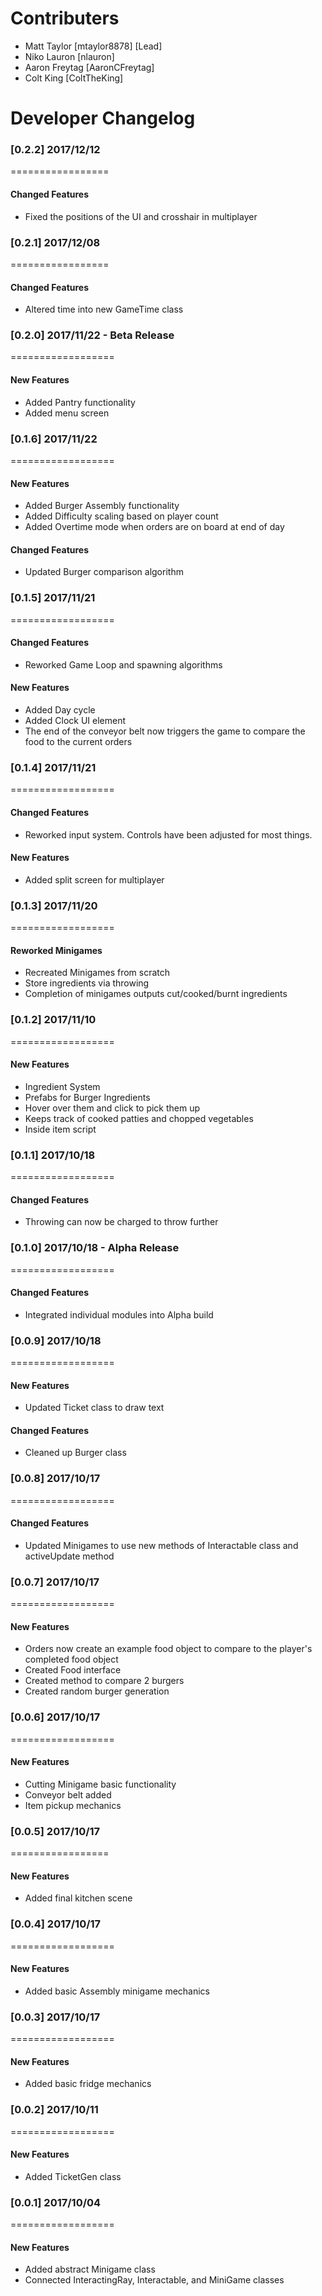 # Contributers
- Matt Taylor [mtaylor8878] [Lead]
- Niko Lauron [nlauron]
- Aaron Freytag [AaronCFreytag]
- Colt King [ColtTheKing]

# Developer Changelog
### [0.2.2] 2017/12/12
=================
#### Changed Features
- Fixed the positions of the UI and crosshair in multiplayer

### [0.2.1] 2017/12/08
=================
#### Changed Features
- Altered time into new GameTime class

### [0.2.0] 2017/11/22 - Beta Release
==================
#### New Features
- Added Pantry functionality
- Added menu screen

### [0.1.6] 2017/11/22
==================
#### New Features
- Added Burger Assembly functionality
- Added Difficulty scaling based on player count
- Added Overtime mode when orders are on board at end of day

#### Changed Features
- Updated Burger comparison algorithm

### [0.1.5] 2017/11/21
==================
#### Changed Features
- Reworked Game Loop and spawning algorithms

#### New Features
- Added Day cycle
- Added Clock UI element
- The end of the conveyor belt now triggers the game to compare the food to the current orders

### [0.1.4] 2017/11/21
==================
#### Changed Features
- Reworked input system. Controls have been adjusted for most things.

#### New Features
- Added split screen for multiplayer

### [0.1.3] 2017/11/20
==================
#### Reworked Minigames
- Recreated Minigames from scratch
- Store ingredients via throwing
- Completion of minigames outputs cut/cooked/burnt ingredients

### [0.1.2] 2017/11/10
==================
#### New Features
- Ingredient System
- Prefabs for Burger Ingredients
- Hover over them and click to pick them up
- Keeps track of cooked patties and chopped vegetables
- Inside item script

### [0.1.1] 2017/10/18
==================
#### Changed Features
- Throwing can now be charged to throw further

### [0.1.0] 2017/10/18 - Alpha Release
==================
#### Changed Features
- Integrated individual modules into Alpha build

### [0.0.9] 2017/10/18
==================
#### New Features
- Updated Ticket class to draw text

#### Changed Features
- Cleaned up Burger class

### [0.0.8] 2017/10/17
==================
#### Changed Features
- Updated Minigames to use new methods of Interactable class and activeUpdate method

### [0.0.7] 2017/10/17
==================
#### New Features
- Orders now create an example food object to compare to the player's completed food object
- Created Food interface
- Created method to compare 2 burgers
- Created random burger generation

### [0.0.6] 2017/10/17
==================
#### New Features
- Cutting Minigame basic functionality
- Conveyor belt added
- Item pickup mechanics

### [0.0.5] 2017/10/17
=================
#### New Features
- Added final kitchen scene

### [0.0.4] 2017/10/17
==================
#### New Features
- Added basic Assembly minigame mechanics

### [0.0.3] 2017/10/17
==================
#### New Features
- Added basic fridge mechanics

### [0.0.2] 2017/10/11
==================
#### New Features
- Added TicketGen class

### [0.0.1] 2017/10/04
==================
#### New Features
- Added abstract Minigame class
- Connected InteractingRay, Interactable, and MiniGame classes
